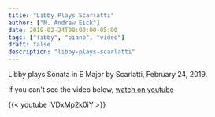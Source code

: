 ```yaml
---
title: "Libby Plays Scarlatti"
author: ["M. Andrew Eick"]
date: 2019-02-24T00:00:00-05:00
tags: ["libby", "piano", "video"]
draft: false
description: "libby-plays-scarlatti"
---
```


Libby plays Sonata in E Major by Scarlatti, February 24, 2019.

If you can't see the video below, [watch on youtube](https://youtu.be/iVDxMp2k0iY)

{{< youtube iVDxMp2k0iY >}}